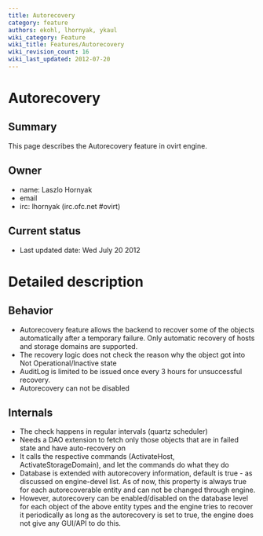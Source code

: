 ```yaml
---
title: Autorecovery
category: feature
authors: ekohl, lhornyak, ykaul
wiki_category: Feature
wiki_title: Features/Autorecovery
wiki_revision_count: 16
wiki_last_updated: 2012-07-20
---
```


# Autorecovery

## Summary

This page describes the Autorecovery feature in ovirt engine.

## Owner

*   name: Laszlo Hornyak
*   email <lhornyak at redhat dot com>
*   irc: lhornyak (irc.ofc.net #ovirt)

## Current status

*   Last updated date: Wed July 20 2012

# Detailed description

## Behavior

*   Autorecovery feature allows the backend to recover some of the objects automatically after a temporary failure. Only automatic recovery of hosts and storage domains are supported.
*   The recovery logic does not check the reason why the object got into Not Operational/Inactive state
*   AuditLog is limited to be issued once every 3 hours for unsuccessful recovery.
*   Autorecovery can not be disabled

## Internals

*   The check happens in regular intervals (quartz scheduler)
*   Needs a DAO extension to fetch only those objects that are in failed state and have auto-recovery on
*   It calls the respective commands (ActivateHost, ActivateStorageDomain), and let the commands do what they do
*   Database is extended with autorecovery information, default is true - as discussed on engine-devel list. As of now, this property is always true for each autorecoverable entity and can not be changed through engine.
*   However, autorecovery can be enabled/disabled on the database level for each object of the above entity types and the engine tries to recover it periodically as long as the autorecovery is set to true, the engine does not give any GUI/API to do this.

